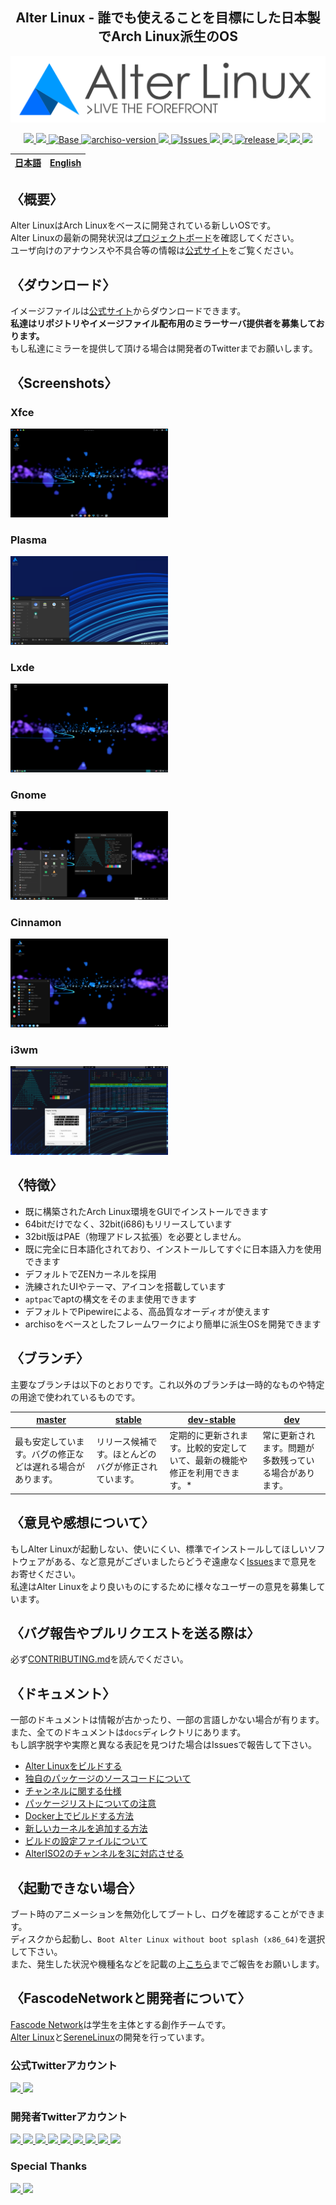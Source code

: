 
<h2 align="center">Alter Linux - 誰でも使えることを目標にした日本製でArch Linux派生のOS</h2>

<p align="center">
    <img src="../images/logo/color-black-catchcopy/AlterV6-LogowithCopy-Colored-DarkText-256px.png" alt="Alter Linux logo">
</p>
<p align="center">
    <a href="https://alter.fascode.net/">
        <img src="https://img.shields.io/badge/Maintained%3F-Yes-green?style=flat-square">
    </a>
    <a href="../LICENSE">
        <img src="https://img.shields.io/github/license/FascodeNet/alterlinux?style=flat-square">
    </a>
    <a href="https://www.archlinux.org/">
        <img src="https://img.shields.io/badge/BASE-ArchLinux-blue?style=flat-square&logo=arch-linux" alt="Base">
    </a>
    <a href="https://gitlab.archlinux.org/archlinux/archiso/-/tree/v59">
        <img src="https://img.shields.io/badge/archiso--version-59--1-blue?style=flat-square&logo=arch-linux" alt="archiso-version">
    </a>
    <a href="https://github.com/FascodeNet/alterlinux/actions">
        <img src="https://img.shields.io/github/workflow/status/fascodenet/alterlinux/ShellCheck%20CL?style=flat-square">
    </a>
    <a href="https://github.com/FascodeNet/alterlinux/issues">
        <img src="https://img.shields.io/github/issues/FascodeNet/alterlinux?color=violet&style=flat-square&logo=github" alt="Issues">
    </a>
    <a href="https://github.com/FascodeNet/alterlinux/stargazers">
        <img src="https://img.shields.io/github/stars/FascodeNet/alterlinux?color=yellow&style=flat-square&logo=github">
    </a>
    <a href="https://github.com/FascodeNet/alterlinux/network/members">
        <img src="https://img.shields.io/github/forks/FascodeNet/alterlinux?style=flat-square">
    </a>
    <a href="https://github.com/FascodeNet/alterlinux/releases">
        <img src="https://img.shields.io/github/v/release/FascodeNet/alterlinux?color=blue&include_prereleases&style=flat-square" alt="release">
    </a>
    <a href="https://github.com/FascodeNet/alterlinux/commits/">
        <img src="https://img.shields.io/github/last-commit/FascodeNet/alterlinux?style=flat-square">
    </a>
    <a href="https://github.com/fascodeNet/alterlinux/">
        <img src="https://img.shields.io/github/repo-size/fascodenet/alterlinux?style=flat-square">
    </a>
    <a href="https://github.com/FascodeNet/alterlinux">
        <img src="https://img.shields.io/tokei/lines/github/fascodenet/alterlinux?style=flat-square">
    </a>
</p>

<table>
    <thead>
        <tr>
            <th style="text-align:center">
                <a href="README_jp.md">日本語</a>
            </th>
            <th style="text-align:center">
                <a href="README.md">English</a>
            </th>
        </tr>
    </thead>
</table>

<h2>〈概要〉</h2>
Alter LinuxはArch Linuxをベースに開発されている新しいOSです。<br>
Alter Linuxの最新の開発状況は<a href="https://github.com/orgs/FascodeNet/projects/2">プロジェクトボード</a>を確認してください。<br>
ユーザ向けのアナウンスや不具合等の情報は<a href="https://alter.fascode.net/">公式サイト</a>をご覧ください。

<h2>〈ダウンロード〉</h2>
イメージファイルは<a href="https://alter.fascode.net/#downloads">公式サイト</a>からダウンロードできます。
<br>
<b>私達はリポジトリやイメージファイル配布用のミラーサーバ提供者を募集しております。</b>
<br>
もし私達にミラーを提供して頂ける場合は開発者のTwitterまでお願いします。

<h2>〈Screenshots〉</h2>
<h3>Xfce</h3>
<img src="../images/screenshot/desktop-xfce.png" alt="screenshot" width="50%">

<h3>Plasma</h3>
<img src="../images/screenshot/desktop-plasma.png" alt="screenshot" width="50%">

<h3>Lxde</h3>
<img src="../images/screenshot/desktop-lxde.png" alt="screenshot" width="50%">

<h3>Gnome</h3>
<img src="../images/screenshot/desktop-gnome.png" alt="screenshot" width="50%">

<h3>Cinnamon</h3>
<img src="../images/screenshot/desktop-cinnamon.png" alt="screenshot" width="50%">

<h3>i3wm</h3>
<img src="../images/screenshot/desktop-i3wm.png" alt="screenshot" width="50%">

<h2>〈特徴〉</h2>
<ul>
    <li>既に構築されたArch Linux環境をGUIでインストールできます</li>
    <li>64bitだけでなく、32bit(i686)もリリースしています</li>
    <li>32bit版はPAE（物理アドレス拡張）を必要としません。</li>
    <li>既に完全に日本語化されており、インストールしてすぐに日本語入力を使用できます</li>
    <li>デフォルトでZENカーネルを採用</li>
    <li>洗練されたUIやテーマ、アイコンを搭載しています</li>
    <li><code>aptpac</code>で<cpde>apt</code>の構文をそのまま使用できます</li>
    <li>デフォルトでPipewireによる、高品質なオーディオが使えます</li>
    <li>archisoをベースとしたフレームワークにより簡単に派生OSを開発できます</li>
</ul>

<h2>〈ブランチ〉</h2>
主要なブランチは以下のとおりです。これ以外のブランチは一時的なものや特定の用途で使われているものです。

<table>
    <thead>
        <tr>
            <th>
                <a href="https://github.com/FascodeNet/alterlinux/tree/master">master</a>
            </th>
            <th>    
                <a href="https://github.com/FascodeNet/alterlinux/tree/stable">stable</a>
            </th>
            <th>
                <a href="https://github.com/FascodeNet/alterlinux/tree/dev-stable">dev-stable</a>
            </th>
            <th>
                <a href="https://github.com/FascodeNet/alterlinux/tree/dev">dev</a>
            </th>
        </tr>
    </thead>
    <tbody>
        <tr>
            <td>
                最も安定しています。バグの修正などは遅れる場合があります。
            </td>
            <td>
                リリース候補です。ほとんどのバグが修正されています。
            </td>
            <td>
                定期的に更新されます。比較的安定していて、最新の機能や修正を利用できます。*
            </td>
            <td>
                常に更新されます。問題が多数残っている場合があります。
            </td>
        </tr>
    </tbody>
</table>


<h2>〈意見や感想について〉</h2>
もしAlter Linuxが起動しない、使いにくい、標準でインストールしてほしいソフトウェアがある、など意見がございましたらどうぞ遠慮なく<a href="https://github.com/FascodeNet/alterlinux/issues">Issues</a>まで意見をお寄せください。<br>
私達はAlter Linuxをより良いものにするために様々なユーザーの意見を募集しています。<br>

<h2>〈バグ報告やプルリクエストを送る際は〉</h2>
必ず<a href="CONTRIBUTING.md">CONTRIBUTING.md</a>を読んでください。


<h2>〈ドキュメント〉</h2>
一部のドキュメントは情報が古かったり、一部の言語しかない場合が有ります。<br>
また、全てのドキュメントは<code>docs</code>ディレクトリにあります。<br>
もし誤字脱字や実際と異なる表記を見つけた場合はIssuesで報告して下さい。<br>
<ul>
    <li><a href="jp/BUILD.md">Alter Linuxをビルドする</a></li>
    <li><a href="jp/SOFTWARE.md">独自のパッケージのソースコードについて</a></li>
    <li><a href="jp/CHANNEL.md">チャンネルに関する仕様</a></li>
    <li><a href="jp/PACKAGE.md">パッケージリストについての注意</a></li>
    <li><a href="jp/DOCKER.md">Docker上でビルドする方法</a></li>
    <li><a href="jp/KERNEL.md">新しいカーネルを追加する方法</a></li>
    <li><a href="jp/CONFIG.md">ビルドの設定ファイルについて</a></li>
    <li><a href="jp/CHANNEL_2_to_3.md">AlterISO2のチャンネルを3に対応させる</a></li>
</ul>


<h2>〈起動できない場合〉</h2>
ブート時のアニメーションを無効化してブートし、ログを確認することができます。<br>
ディスクから起動し、<code>Boot Alter Linux without boot splash (x86_64)</code>を選択して下さい。<br>
また、発生した状況や機種名などを記載の上<a href="https://github.com/FascodeNet/alterlinux/issues">こちら</a>までご報告をお願いします。


<h2>〈FascodeNetworkと開発者について〉</h2>
<a href="https://fascode.net/">Fascode Network</a>は学生を主体とする創作チームです。<br>
<a href="https://alter.fascode.net/">Alter Linux</a>と<a href="https://serene.fascode.net/">SereneLinux</a>の開発を行っています。

<h3>公式Twitterアカウント</h3>
<a href="https://twitter.com/FascodeNetwork">
    <img src="https://pbs.twimg.com/profile_images/1245716817831530497/JEkKX1XN_400x400.jpg" width="100px">
</a>
<a href="https://twitter.com/Fascode_JP">
    <img src="https://pbs.twimg.com/profile_images/1245682659231068160/Nn5tPUvB_400x400.jpg" width="100px">
</a>

<h3>開発者Twitterアカウント</h3>
<a href="https://twitter.com/Hayao0819">
    <img src="https://avatars1.githubusercontent.com/u/32128205" width="100px">
</a>
<a href="https://twitter.com/Pixel_3a">
    <img src="https://avatars0.githubusercontent.com/u/48173871" width="100px">
</a>
<a href="https://twitter.com/yangniao23">
    <img src="https://avatars0.githubusercontent.com/u/47053316" width="100px">
</a>
<a href="https://twitter.com/Watasuke102">
    <img src="https://avatars3.githubusercontent.com/u/36789813" width="100px">
</a>
<a href="https://twitter.com/kokkiemouse">
    <img src="https://avatars0.githubusercontent.com/u/39451248" width="100px">
</a>
<a href="https://twitter.com/stmkza">
    <img src="https://avatars2.githubusercontent.com/u/15907797" width="100px">
</a>
<a href="https://twitter.com/yamad_linuxer">
    <img src="https://avatars1.githubusercontent.com/u/45691925" width="100px">
</a>
<a href="https://twitter.com/tukutun27">
    <img src="https://pbs.twimg.com/profile_images/1278526049903497217/CGMY5KUr.jpg" width="100px">
</a>
<a href="https://twitter.com/naoko1010hh">
    <img src="https://avatars1.githubusercontent.com/u/50263013" width="100px">
</a>

<h3>Special Thanks</h3>
<a href="https://twitter.com/s29kt_Tsukkun">
    <img src="https://avatars2.githubusercontent.com/u/74809846" width="100px">
</a>
<a href="https://twitter.com/sunset09160306">
    <img src="https://avatars1.githubusercontent.com/u/61398531" width="100px">
</a>

